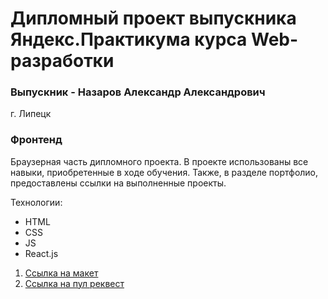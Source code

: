 # Дипломный проект выпускника Яндекс.Практикума курса Web-разработки
### Выпускник - Назаров Александр Александрович
г. Липецк
### Фронтенд 
Браузерная часть дипломного проекта. 
В проекте использованы все навыки, приобретенные в ходе обучения.
Также, в разделе портфолио, предоставлены ссылки на выполненные проекты.

Технологии:
* HTML
* CSS
* JS
* React.js

1. [Ссылка на макет](https://disk.yandex.ru/d/kvyZdDgswRDiTw)
2. [Ссылка на пул реквест](https://github.com/AlexanderNazar/movies-explorer-frontend/pull/2)
